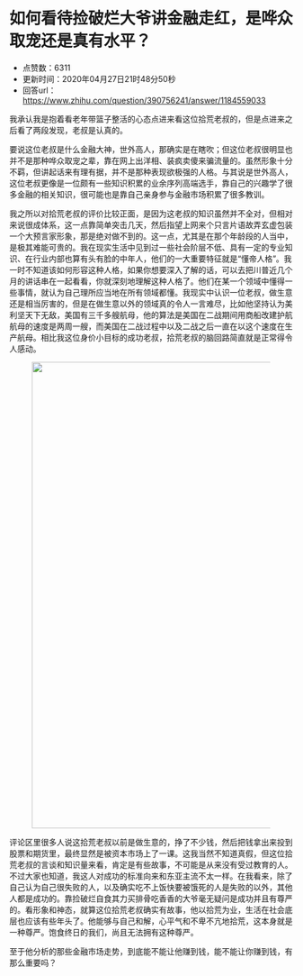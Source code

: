 # 如何看待捡破烂大爷讲金融走红，是哗众取宠还是真有水平？
- 点赞数：6311
- 更新时间：2020年04月27日21时48分50秒
- 回答url：https://www.zhihu.com/question/390756241/answer/1184559033
<body>
 <p data-pid="of8tnucr">我承认我是抱着看老年带篮子整活的心态点进来看这位拾荒老叔的，但是点进来之后看了两段发现，老叔是认真的。</p>
 <p data-pid="QPSJQMzv">要说这位老叔是什么金融大神，世外高人，那确实是在瞎吹；但这位老叔很明显也并不是那种哗众取宠之辈，靠在网上出洋相、装疯卖傻来骗流量的。虽然形象十分不羁，但讲起话来有理有据，并不是那种表现欲极强的人格。与其说是世外高人，这位老叔更像是一位颇有一些知识积累的业余序列高端选手，靠自己的兴趣学了很多金融的相关知识，很可能也是靠自己亲身参与金融市场积累了很多教训。</p>
 <p data-pid="-fxI9O1Y">我之所以对拾荒老叔的评价比较正面，是因为这老叔的知识虽然并不全对，但相对来说很成体系，这一点靠简单突击几天，然后指望上网来个只言片语故弄玄虚包装一个大预言家形象，那是绝对做不到的。这一点，尤其是在那个年龄段的人当中，是极其难能可贵的。我在现实生活中见到过一些社会阶层不低、具有一定的专业知识、在行业内部也算有头有脸的中年人，他们的一大重要特征就是“懂帝人格”。我一时不知道该如何形容这种人格，如果你想要深入了解的话，可以去把川普近几个月的讲话串在一起看看，你就深刻地理解这种人格了。他们在某一个领域中懂得一些事情，就认为自己理所应当地在所有领域都懂。我现实中认识一位老叔，做生意还是相当厉害的，但是在做生意以外的领域真的令人一言难尽，比如他坚持认为美利坚天下无敌，美国有三千多艘航母，他的算法是美国在二战期间用商船改建护航航母的速度是两周一艘，而美国在二战过程中以及二战之后一直在以这个速度在生产航母。相比我这位身价小目标的成功老叔，拾荒老叔的脑回路简直就是正常得令人感动。</p>
 <figure data-size="normal">
  <img src="https://picx.zhimg.com/50/v2-a0f743911f8b863dd978428d89be7917_720w.jpg?source=1940ef5c" data-rawwidth="828" data-rawheight="479" data-size="normal" data-original-token="v2-0655e73d5f0dd0f704be27797b7b352d" data-default-watermark-src="https://picx.zhimg.com/50/v2-f1f523c0a981b59747e8d4037b5d421b_720w.jpg?source=1940ef5c" class="origin_image zh-lightbox-thumb" width="828" data-original="https://pic1.zhimg.com/v2-a0f743911f8b863dd978428d89be7917_r.jpg?source=1940ef5c">
 </figure>
 <p data-pid="H1uzWztw">评论区里很多人说这拾荒老叔以前是做生意的，挣了不少钱，然后把钱拿出来投到股票和期货里，最终显然是被资本市场上了一课。这我当然不知道真假，但这位拾荒老叔的言谈和知识量来看，肯定是有些故事，不可能是从来没有受过教育的人。不过大家也知道，我这人对成功的标准向来和东亚主流不太一样。在我看来，除了自己认为自己很失败的人，以及确实吃不上饭快要被饿死的人是失败的以外，其他人都是成功的。靠捡破烂自食其力买排骨吃香香的大爷毫无疑问是成功并且有尊严的。看形象和神态，就算这位拾荒老叔确实有故事，他以拾荒为业，生活在社会底层也应该有些年头了。他能够与自己和解，心平气和不卑不亢地拾荒，这本身就是一种尊严。饱食终日的我们，尚且无法拥有这种尊严。</p>
 <p data-pid="VmS1Dixx">至于他分析的那些金融市场走势，到底能不能让他赚到钱，能不能让你赚到钱，有那么重要吗？</p>
</body>